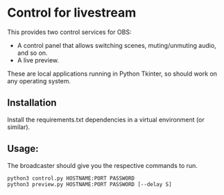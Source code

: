 # Control for livestream

This provides two control services for OBS:
* A control panel that allows switching scenes, muting/unmuting audio,
  and so on.
* A live preview.

These are local applications running in Python Tkinter, so should work
on any operating system.

## Installation

Install the requirements.txt dependencies in a virtual environment (or
similar).

## Usage:

The broadcaster should give you the respective commands to run.

```
python3 control.py HOSTNAME:PORT PASSWORD
python3 preview.py HOSTNAME:PORT PASSWORD [--delay S]
```
